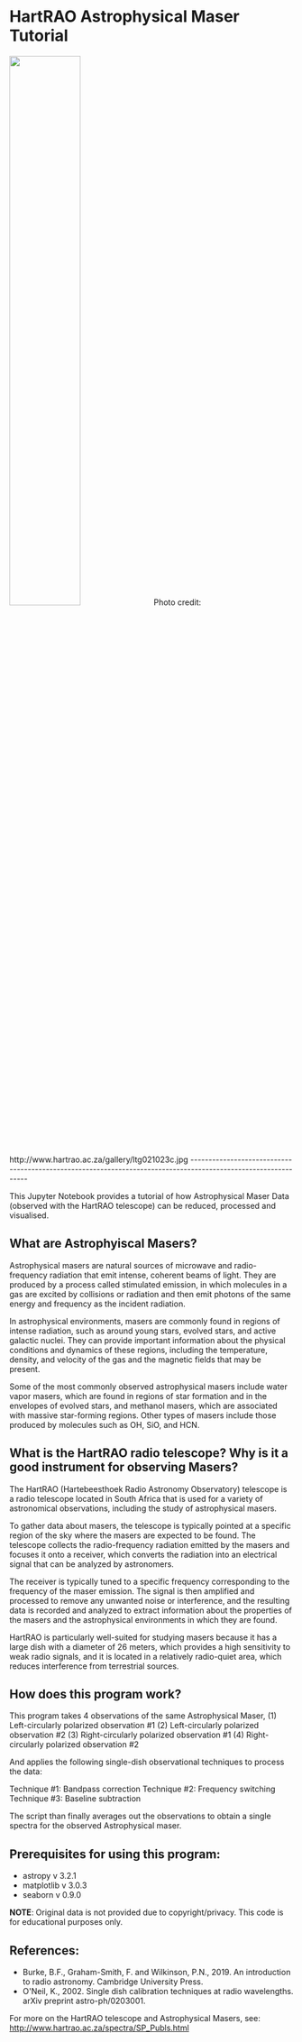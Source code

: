 # HartRAO Astrophysical Maser Tutorial


<img src="http://www.hartrao.ac.za/gallery/ltg021023c.jpg" width="50%" height="50%">
Photo credit: http://www.hartrao.ac.za/gallery/ltg021023c.jpg
---------------------------------------------------------------------------------------------------------------

This Jupyter Notebook provides a tutorial of how Astrophysical Maser Data (observed with the HartRAO telescope) can be reduced, processed and visualised.

## What are Astrophyiscal Masers?

Astrophysical masers are natural sources of microwave and radio-frequency radiation that emit intense, coherent beams of light. They are produced by a process called stimulated emission, in which molecules in a gas are excited by collisions or radiation and then emit photons of the same energy and frequency as the incident radiation.

In astrophysical environments, masers are commonly found in regions of intense radiation, such as around young stars, evolved stars, and active galactic nuclei. They can provide important information about the physical conditions and dynamics of these regions, including the temperature, density, and velocity of the gas and the magnetic fields that may be present.

Some of the most commonly observed astrophysical masers include water vapor masers, which are found in regions of star formation and in the envelopes of evolved stars, and methanol masers, which are associated with massive star-forming regions. Other types of masers include those produced by molecules such as OH, SiO, and HCN.

## What is the HartRAO radio telescope? Why is it a good instrument for observing Masers?

The HartRAO (Hartebeesthoek Radio Astronomy Observatory) telescope is a radio telescope located in South Africa that is used for a variety of astronomical observations, including the study of astrophysical masers.

To gather data about masers, the telescope is typically pointed at a specific region of the sky where the masers are expected to be found. The telescope collects the radio-frequency radiation emitted by the masers and focuses it onto a receiver, which converts the radiation into an electrical signal that can be analyzed by astronomers.

The receiver is typically tuned to a specific frequency corresponding to the frequency of the maser emission. The signal is then amplified and processed to remove any unwanted noise or interference, and the resulting data is recorded and analyzed to extract information about the properties of the masers and the astrophysical environments in which they are found.

HartRAO is particularly well-suited for studying masers because it has a large dish with a diameter of 26 meters, which provides a high sensitivity to weak radio signals, and it is located in a relatively radio-quiet area, which reduces interference from terrestrial sources.

## How does this program work?

This program takes 4 observations of the same Astrophysical Maser,
(1) Left-circularly polarized observation #1
(2) Left-circularly polarized observation #2
(3) Right-circularly polarized observation #1
(4) Right-circularly polarized observation #2

And applies the following single-dish observational techniques to process the data:

Technique #1: Bandpass correction
Technique #2: Frequency switching
Technique #3: Baseline subtraction

The script than finally averages out the observations to obtain a single spectra for the observed Astrophysical maser.

## Prerequisites for using this program:

- astropy v 3.2.1
- matplotlib v 3.0.3
- seaborn v 0.9.0

**NOTE**: Original data is not provided due to copyright/privacy.
This code is for educational purposes only.

## References:

- Burke, B.F., Graham-Smith, F. and Wilkinson, P.N., 2019. An introduction to radio astronomy. Cambridge University Press.
- O'Neil, K., 2002. Single dish calibration techniques at radio wavelengths. arXiv preprint astro-ph/0203001.

For more on the HartRAO telescope and Astrophysical Masers, see: http://www.hartrao.ac.za/spectra/SP_Publs.html
